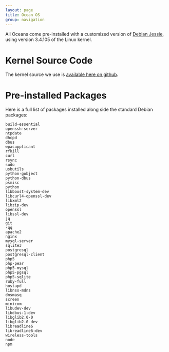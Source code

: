 ```yaml
---
layout: page
title: Ocean OS
group: navigation
---
```

All Oceans come pre-installed with a customized version of [Debian Jessie](https://www.debian.org/releases/stable/), using version 3.4.105 of the Linux kernel.

# Kernel Source Code

The kernel source we use is [available here on github](https://github.com/GetOcean/ocean-linux).

# Pre-installed Packages

Here is a full list of packages installed along side the standard Debian packages:

```console
build-essential
openssh-server
ntpdate
dhcpd
dbus
wpasupplicant
rfkill
curl
rsync
sudo
usbutils
python-gobject
python-dbus
psmisc
python
libboost-system-dev
libcurl4-openssl-dev
libxml2
libzip-dev
openssl
libssl-dev
jq
git
-qq
apache2
nginx
mysql-server
sqlite3
postgresql
postgresql-client
php5
php-pear
php5-mysql
php5-pgsql
php5-sqlite
ruby-full
hostapd
libnss-mdns
dnsmasq
screen
minicom
libudev-dev
libdbus-1-dev
libglib2.0-0
libglib2.0-dev
libreadline6
libreadline6-dev
wireless-tools
node
npm
```
